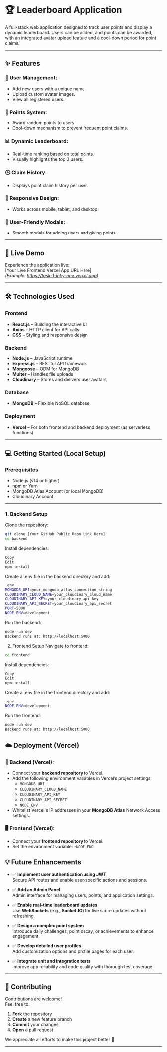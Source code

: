 # 🏆 Leaderboard Application

A full-stack web application designed to track user points and display a dynamic leaderboard. Users can be added, and points can be awarded, with an integrated avatar upload feature and a cool-down period for point claims.

---

## ✨ Features

### 👥 User Management:
- Add new users with a unique name.
- Upload custom avatar images.
- View all registered users.

### 🏅 Points System:
- Award random points to users.
- Cool-down mechanism to prevent frequent point claims.

### 📊 Dynamic Leaderboard:
- Real-time ranking based on total points.
- Visually highlights the top 3 users.

### 🕓 Claim History:
- Displays point claim history per user.

### 📱 Responsive Design:
- Works across mobile, tablet, and desktop.

### 💬 User-Friendly Modals:
- Smooth modals for adding users and giving points.

---

## 🚀 Live Demo

Experience the application live:  
[Your Live Frontend Vercel App URL Here]  
*(Example: https://task-1-inky-one.vercel.app)*

---

## 🛠️ Technologies Used

### Frontend
- **React.js** – Building the interactive UI
- **Axios** – HTTP client for API calls
- **CSS** – Styling and responsive design

### Backend
- **Node.js** – JavaScript runtime
- **Express.js** – RESTful API framework
- **Mongoose** – ODM for MongoDB
- **Multer** – Handles file uploads
- **Cloudinary** – Stores and delivers user avatars

### Database
- **MongoDB** – Flexible NoSQL database

### Deployment
- **Vercel** – For both frontend and backend deployment (as serverless functions)

---

## 💻 Getting Started (Local Setup)

### Prerequisites
- Node.js (v14 or higher)
- npm or Yarn
- MongoDB Atlas Account (or local MongoDB)
- Cloudinary Account

---

### 1. Backend Setup

Clone the repository:

```bash
git clone [Your GitHub Public Repo Link Here]
cd backend
```
Install dependencies:

```bash
Copy
Edit
npm install
```
Create a .env file in the backend directory and add:

```bash
.env
MONGODB_URI=your_mongodb_atlas_connection_string
CLOUDINARY_CLOUD_NAME=your_cloudinary_cloud_name
CLOUDINARY_API_KEY=your_cloudinary_api_key
CLOUDINARY_API_SECRET=your_cloudinary_api_secret
PORT=5000
NODE_ENV=development
```

Run the backend:

```bash
node run dev
Backend runs at: http://localhost:5000
```

2. Frontend Setup
Navigate to frontend:

```bash
cd frontend
```
Install dependencies:

```bash
Copy
Edit
npm install
```
Create a .env file in the frontend directory and add:

```bash
.env
NODE_ENV=development
```
Run the frontend:

```bash
node run dev
Backend runs at: http://localhost:5000
```
## ☁️ Deployment (Vercel)

### 🔧 Backend (Vercel):
- Connect your **backend repository** to Vercel.
- Add the following environment variables in Vercel’s project settings:
  - `MONGODB_URI`
  - `CLOUDINARY_CLOUD_NAME`
  - `CLOUDINARY_API_KEY`
  - `CLOUDINARY_API_SECRET`
  - `NODE_ENV`
- Whitelist Vercel's IP addresses in your **MongoDB Atlas** Network Access settings.

### 🖥️ Frontend (Vercel):
- Connect your **frontend repository** to Vercel.
- Set the environment variable:
  -`NODE_END`

## 💡 Future Enhancements

- ✅ **Implement user authentication using JWT**  
  Secure API routes and enable user-specific actions and sessions.

- ✅ **Add an Admin Panel**  
  Admin interface for managing users, points, and application settings.

- ✅ **Enable real-time leaderboard updates**  
  Use **WebSockets** (e.g., **Socket.IO**) for live score updates without refreshing.

- ✅ **Design a complex point system**  
  Introduce daily challenges, point decay, or achievements to enhance engagement.

- ✅ **Develop detailed user profiles**  
  Add customization options and profile pages for each user.

- ✅ **Integrate unit and integration tests**  
  Improve app reliability and code quality with thorough test coverage.

---

## 🤝 Contributing

Contributions are welcome!  
Feel free to:

1. **Fork** the repository  
2. **Create** a new feature branch  
3. **Commit** your changes  
4. **Open** a pull request

We appreciate all efforts to make this project better 💖

---



